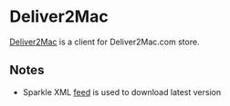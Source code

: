# Deliver2Mac

[Deliver2Mac](https://www.deliver2.com/) is a client for Deliver2Mac.com store.

## Notes

- Sparkle XML [feed](https://www.deliver2mac.com/update/update.xml) is used to download latest version